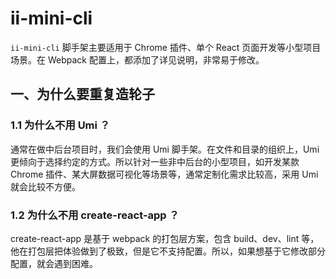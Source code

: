 # ii-mini-cli

`ii-mini-cli` 脚手架主要适用于 Chrome 插件、单个 React 页面开发等小型项目场景。在 Webpack 配置上，都添加了详见说明，非常易于修改。

## 一、为什么要重复造轮子

### 1.1 为什么不用 Umi ？

通常在做中后台项目时，我们会使用 Umi 脚手架。在文件和目录的组织上，Umi 更倾向于选择约定的方式。所以针对一些非中后台的小型项目，如开发某款 Chrome 插件、某大屏数据可视化等场景等，通常定制化需求比较高，采用 Umi 就会比较不方便。

### 1.2 为什么不用 create-react-app ？

create-react-app 是基于 webpack 的打包层方案，包含 build、dev、lint 等，他在打包层把体验做到了极致，但是它不支持配置。所以，如果想基于它修改部分配置，就会遇到困难。
